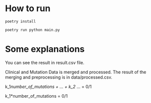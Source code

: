# How to run

`poetry install`

`poetry run python main.py`

# Some explanations

You can see the result in result.csv file.

Clinical and Mutation Data is merged and processed. 
The result of the merging and preprocessing is in data/processed.csv.




k_1*number_of_mutations + ... + k_2* ... = 0/1


k_1*number_of_mutations = 0/1
